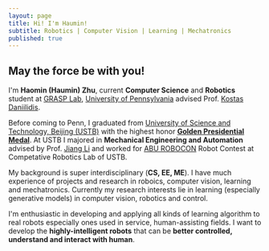 ```yaml
---
layout: page
title: Hi! I'm Haumin!
subtitle: Robotics | Computer Vision | Learning | Mechatronics
published: true
---
```



## May the force be with you!

I'm **Haomin (Haumin) Zhu**, current **Computer Science** and **Robotics** student at [GRASP Lab](https://www.grasp.upenn.edu/), [University of Pennsylvania](https://www.upenn.edu/) advised Prof. [Kostas Daniilidis](http://www.cis.upenn.edu/~kostas/). 

Before coming to Penn, I graduated from [University of Science and Technology, Beijing (USTB)](http://www.ustb.edu.cn/) with the highest honor [**Golden Presidential Medal**](http://xyzx.ustb.edu.cn/xuexiyuandi/xiangyata/shushanzhumeng/2016-10-18/81.html). At USTB I majored in **Mechanical Engineering and Automation** advised by Prof. [Jiang Li](http://me.ustb.edu.cn/shiziduiwu/quantijiaoshi/2016-09-27/120.html) and worked for [ABU ROBOCON](https://en.wikipedia.org/wiki/ABU_Robocon) Robot Contest at Competative Robotics Lab of USTB. 

My background is super interdisciplinary (**CS, EE, ME**). I have much experience of projects and research in roboics, computer vision, learning and mechatronics. Currently my research interests lie in learning (especially generative models) in computer vision, robotics and control. 

I'm enthusiastic in developing and applying all kinds of learning algorithm to real robots especially
ones used in service, human-assisting fields. I want to develop the **highly-intelligent robots** that can be **better controlled, understand and interact with human**.

